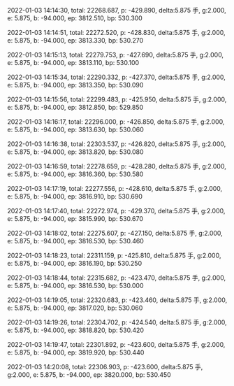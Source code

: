 2022-01-03 14:14:30, total: 22268.687, p: -429.890, delta:5.875 手, g:2.000, e: 5.875, b: -94.000, ep: 3812.510, bp: 530.300

2022-01-03 14:14:51, total: 22272.520, p: -428.830, delta:5.875 手, g:2.000, e: 5.875, b: -94.000, ep: 3813.330, bp: 530.270

2022-01-03 14:15:13, total: 22279.753, p: -427.690, delta:5.875 手, g:2.000, e: 5.875, b: -94.000, ep: 3813.110, bp: 530.100

2022-01-03 14:15:34, total: 22290.332, p: -427.370, delta:5.875 手, g:2.000, e: 5.875, b: -94.000, ep: 3813.350, bp: 530.090

2022-01-03 14:15:56, total: 22299.483, p: -425.950, delta:5.875 手, g:2.000, e: 5.875, b: -94.000, ep: 3812.850, bp: 529.850

2022-01-03 14:16:17, total: 22296.000, p: -426.850, delta:5.875 手, g:2.000, e: 5.875, b: -94.000, ep: 3813.630, bp: 530.060

2022-01-03 14:16:38, total: 22303.537, p: -426.820, delta:5.875 手, g:2.000, e: 5.875, b: -94.000, ep: 3813.820, bp: 530.080

2022-01-03 14:16:59, total: 22278.659, p: -428.280, delta:5.875 手, g:2.000, e: 5.875, b: -94.000, ep: 3816.360, bp: 530.580

2022-01-03 14:17:19, total: 22277.556, p: -428.610, delta:5.875 手, g:2.000, e: 5.875, b: -94.000, ep: 3816.910, bp: 530.690

2022-01-03 14:17:40, total: 22272.974, p: -429.370, delta:5.875 手, g:2.000, e: 5.875, b: -94.000, ep: 3815.990, bp: 530.670

2022-01-03 14:18:02, total: 22275.607, p: -427.150, delta:5.875 手, g:2.000, e: 5.875, b: -94.000, ep: 3816.530, bp: 530.460

2022-01-03 14:18:23, total: 22311.159, p: -425.810, delta:5.875 手, g:2.000, e: 5.875, b: -94.000, ep: 3816.190, bp: 530.250

2022-01-03 14:18:44, total: 22315.682, p: -423.470, delta:5.875 手, g:2.000, e: 5.875, b: -94.000, ep: 3816.530, bp: 530.000

2022-01-03 14:19:05, total: 22320.683, p: -423.460, delta:5.875 手, g:2.000, e: 5.875, b: -94.000, ep: 3817.020, bp: 530.060

2022-01-03 14:19:26, total: 22304.702, p: -424.540, delta:5.875 手, g:2.000, e: 5.875, b: -94.000, ep: 3818.820, bp: 530.420

2022-01-03 14:19:47, total: 22301.892, p: -423.600, delta:5.875 手, g:2.000, e: 5.875, b: -94.000, ep: 3819.920, bp: 530.440

2022-01-03 14:20:08, total: 22306.903, p: -423.600, delta:5.875 手, g:2.000, e: 5.875, b: -94.000, ep: 3820.000, bp: 530.450